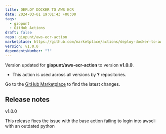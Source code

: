 ```yaml
---
title: DEPLOY DOCKER TO AWS ECR
date: 2024-03-01 19:01:43 +00:00
tags:
  - giopunt
  - GitHub Actions
draft: false
repo: giopunt/aws-ecr-action
marketplace: https://github.com/marketplace/actions/deploy-docker-to-aws-ecr
version: v1.0.0
dependentsNumber: "?"
---
```



Version updated for **giopunt/aws-ecr-action** to version **v1.0.0**.
- This action is used across all versions by **?** repositories.

Go to the [GitHub Marketplace](https://github.com/marketplace/actions/deploy-docker-to-aws-ecr) to find the latest changes.

## Release notes

v1.0.0

This release fixes the issue with the base action failing to login into awscli with an outdated python 
